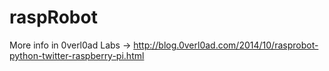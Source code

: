 raspRobot
=========

More info in 0verl0ad Labs 
          → http://blog.0verl0ad.com/2014/10/rasprobot-python-twitter-raspberry-pi.html
